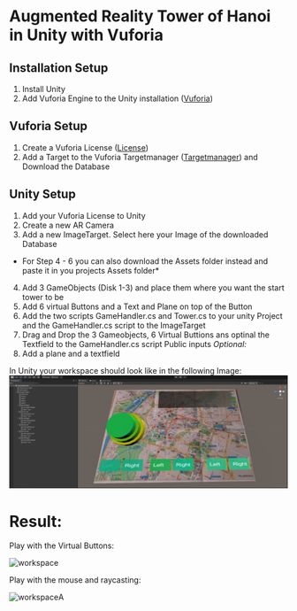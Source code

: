 # Augmented Reality Tower of Hanoi in Unity with Vuforia

## Installation Setup
1) Install Unity
2) Add Vuforia Engine to the Unity installation ([Vuforia](https://developer.vuforia.com/downloads/sdk))

## Vuforia Setup
1) Create a Vuforia License ([License](https://developer.vuforia.com/vui/develop/licenses))
2) Add a Target to the Vuforia Targetmanager ([Targetmanager](https://developer.vuforia.com/vui/develop/databases)) and Download the Database

## Unity Setup
1) Add your Vuforia License to Unity 
2) Create a new AR Camera
3) Add a new ImageTarget. Select here your Image of the downloaded Database
* For Step 4 - 6 you can also download the Assets folder instead and paste it in you projects Assets folder*
4) Add 3 GameObjects (Disk 1-3) and place them where you want the start tower to be
5) Add 6 virtual Buttons and a Text and Plane on top of the Button
6) Add the two scripts GameHandler.cs and Tower.cs to your unity Project and the GameHandler.cs script to the ImageTarget
7) Drag and Drop the 3 Gameobjects, 6 Virtual Buttions ans optinal the Textfield to the GameHandler.cs script Public inputs
*Optional:*
8) Add a plane and a textfield

In Unity your workspace should look like in the following Image:
![workspace](images/workspace.png)

# Result:
Play with the Virtual Buttons:

![workspace](images/hand_demo.gif)

Play with the mouse and raycasting:

![workspace](images/mouse_demo.gif)A
